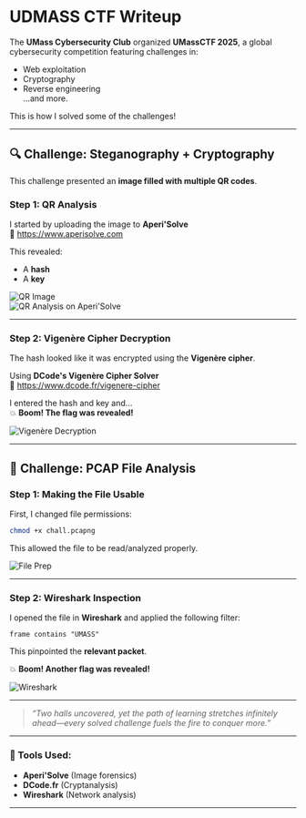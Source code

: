 # UDMASS CTF Writeup

The **UMass Cybersecurity Club** organized **UMassCTF 2025**, a global cybersecurity competition featuring challenges in:

- Web exploitation  
- Cryptography  
- Reverse engineering  
...and more.

This is how I solved some of the challenges!

---

## 🔍 Challenge: Steganography + Cryptography

This challenge presented an **image filled with multiple QR codes**.

### Step 1: QR Analysis

I started by uploading the image to **Aperi'Solve**  
🔗 https://www.aperisolve.com

This revealed:
- A **hash**
- A **key**

![QR Image](qr.png)  
![QR Analysis on Aperi'Solve](qr-analyze.png)

---

### Step 2: Vigenère Cipher Decryption

The hash looked like it was encrypted using the **Vigenère cipher**.

Using **DCode's Vigenère Cipher Solver**  
🔗 https://www.dcode.fr/vigenere-cipher

I entered the hash and key and...  
💥 **Boom! The flag was revealed!**

![Vigenère Decryption](vigenere-decrypt.png)

---

## 🧪 Challenge: PCAP File Analysis

### Step 1: Making the File Usable

First, I changed file permissions:

```bash
chmod +x chall.pcapng
```

This allowed the file to be read/analyzed properly.

![File Prep](file.png)

---

### Step 2: Wireshark Inspection

I opened the file in **Wireshark** and applied the following filter:

```
frame contains "UMASS"
```

This pinpointed the **relevant packet**.

💥 **Boom! Another flag was revealed!**

![Wireshark](wireshark.png)

---

> _“Two halls uncovered, yet the path of learning stretches infinitely ahead—every solved challenge fuels the fire to conquer more.”_

---

### 🧰 Tools Used:

- **Aperi'Solve** (Image forensics)  
- **DCode.fr** (Cryptanalysis)  
- **Wireshark** (Network analysis)

---
